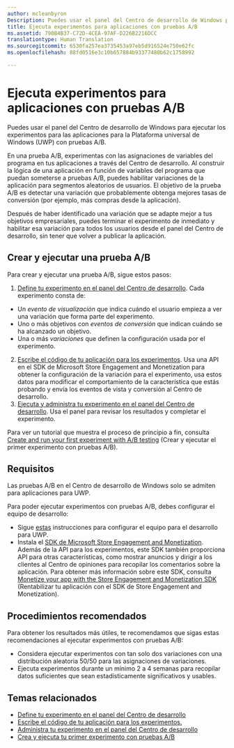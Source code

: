 ```yaml
---
author: mcleanbyron
Description: Puedes usar el panel del Centro de desarrollo de Windows para ejecutar los experimentos para las aplicaciones para la Plataforma universal de Windows (UWP) con pruebas A/B.
title: Ejecuta experimentos para aplicaciones con pruebas A/B
ms.assetid: 790B4B37-C72D-4CEA-97AF-D226B2216DCC
translationtype: Human Translation
ms.sourcegitcommit: 6530fa257ea3735453a97eb5d916524e750e62fc
ms.openlocfilehash: 88fd0516e3c10b657884b93377480b62c1758992

---
```


# Ejecuta experimentos para aplicaciones con pruebas A/B

Puedes usar el panel del Centro de desarrollo de Windows para ejecutar los experimentos para las aplicaciones para la Plataforma universal de Windows (UWP) con pruebas A/B.

En una prueba A/B, experimentas con las asignaciones de variables del programa en tus aplicaciones a través del Centro de desarrollo. Al construir la lógica de una aplicación en función de variables del programa que puedan someterse a pruebas A/B, puedes habilitar variaciones de la aplicación para segmentos aleatorios de usuarios. El objetivo de la prueba A/B es detectar una variación que probablemente obtenga mejores tasas de conversión (por ejemplo, más compras desde la aplicación).

Después de haber identificado una variación que se adapte mejor a tus objetivos empresariales, puedes terminar el experimento de inmediato y habilitar esa variación para todos los usuarios desde el panel del Centro de desarrollo, sin tener que volver a publicar la aplicación.

## Crear y ejecutar una prueba A/B

Para crear y ejecutar una prueba A/B, sigue estos pasos:

1. [Define tu experimento en el panel del Centro de desarrollo](define-your-experiment-in-the-dev-center-dashboard.md). Cada experimento consta de:
  * Un *evento de visualización* que indica cuándo el usuario empieza a ver una variación que forma parte del experimento.
  * Uno o más objetivos con *eventos de conversión* que indican cuándo se ha alcanzado un objetivo.
  * Una o más *variaciones* que definen la configuración usada por el experimento.
2. [Escribe el código de tu aplicación para los experimentos](code-your-experiment-in-your-app.md). Usa una API en el SDK de Microsoft Store Engagement and Monetization para obtener la configuración de la variación para el experimento, usa estos datos para modificar el comportamiento de la característica que estás probando y envía los eventos de vista y conversión al Centro de desarrollo.
3. [Ejecuta y administra tu experimento en el panel del Centro de desarrollo](manage-your-experiment.md). Usa el panel para revisar los resultados y completar el experimento.

Para ver un tutorial que muestra el proceso de principio a fin, consulta [Create and run your first experiment with A/B testing](create-and-run-your-first-experiment-with-a-b-testing.md) (Crear y ejecutar el primer experimento con pruebas A/B).

## Requisitos

Las pruebas A/B en el Centro de desarrollo de Windows solo se admiten para aplicaciones para UWP.

Para poder ejecutar experimentos con pruebas A/B, debes configurar el equipo de desarrollo:

* Sigue [estas](../get-started/get-set-up.md) instrucciones para configurar el equipo para el desarrollo para UWP.
* Instala el [SDK de Microsoft Store Engagement and Monetization](http://aka.ms/store-em-sdk). Además de la API para los experimentos, este SDK también proporciona API para otras características, como mostrar anuncios y dirigir a los clientes al Centro de opiniones para recopilar los comentarios sobre la aplicación. Para obtener más información sobre este SDK, consulta [Monetize your app with the Store Engagement and Monetization SDK](monetize-your-app-with-the-microsoft-store-engagement-and-monetization-sdk.md) (Rentabilizar tu aplicación con el SDK de Store Engagement and Monetization).

## Procedimientos recomendados

Para obtener los resultados más útiles, te recomendamos que sigas estas recomendaciones al ejecutar experimentos con pruebas A/B:

* Considera ejecutar experimentos con tan solo dos variaciones con una distribución aleatoria 50/50 para las asignaciones de variaciones.
* Ejecuta experimentos durante un mínimo 2 a 4 semanas para recopilar datos suficientes que sean estadísticamente significativos y usables.

## Temas relacionados

* [Define tu experimento en el panel del Centro de desarrollo](define-your-experiment-in-the-dev-center-dashboard.md)
* [Escribe el código de tu aplicación para los experimentos.](code-your-experiment-in-your-app.md)
* [Administra tu experimento en el panel del Centro de desarrollo](manage-your-experiment.md)
* [Crea y ejecuta tu primer experimento con pruebas A/B](create-and-run-your-first-experiment-with-a-b-testing.md)



<!--HONumber=Jun16_HO4-->


